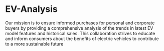 # EV-Analysis

Our mission is to ensure informed purchases for personal and corporate buyers by providing a comprehensive analysis of the trends in latest EV model features and historical sales. This collaboration strives to educate and inform consumers about the benefits of electric vehicles to contribute to a more sustainable future
